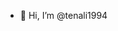 - 👋 Hi, I’m @tenali1994

<!---
tenali1994/tenali1994 is a ✨ special ✨ repository because its `README.md` (this file) appears on your GitHub profile.
You can click the Preview link to take a look at your changes.
--->
